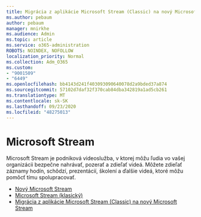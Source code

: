 ```yaml
---
title: Migrácia z aplikácie Microsoft Stream (Classic) na nový Microsoft Stream
ms.author: pebaum
author: pebaum
manager: mnirkhe
ms.audience: Admin
ms.topic: article
ms.service: o365-administration
ROBOTS: NOINDEX, NOFOLLOW
localization_priority: Normal
ms.collection: Adm_O365
ms.custom:
- "9001509"
- "6449"
ms.openlocfilehash: bb4143d241f403093090640078d2a9bded37a874
ms.sourcegitcommit: 57102d7daf32f370cab84dba342819a1ad5cb261
ms.translationtype: MT
ms.contentlocale: sk-SK
ms.lasthandoff: 09/23/2020
ms.locfileid: "48275013"
---
```

# <a name="microsoft-stream"></a>Microsoft Stream

Microsoft Stream je podniková videoslužba, v ktorej môžu ľudia vo vašej organizácii bezpečne nahrávať, pozerať a zdieľať videá. Môžete zdieľať záznamy hodín, schôdzí, prezentácií, školení a ďalšie videá, ktoré môžu pomôcť tímu spolupracovať.  

- [Nový Microsoft Stream](https://docs.microsoft.com/stream/new-stream)
- [Microsoft Stream (klasický)](https://docs.microsoft.com/stream/overview)
- [Migrácia z aplikácie Microsoft Stream (Classic) na nový Microsoft Stream](https://docs.microsoft.com/stream/classic-migration)